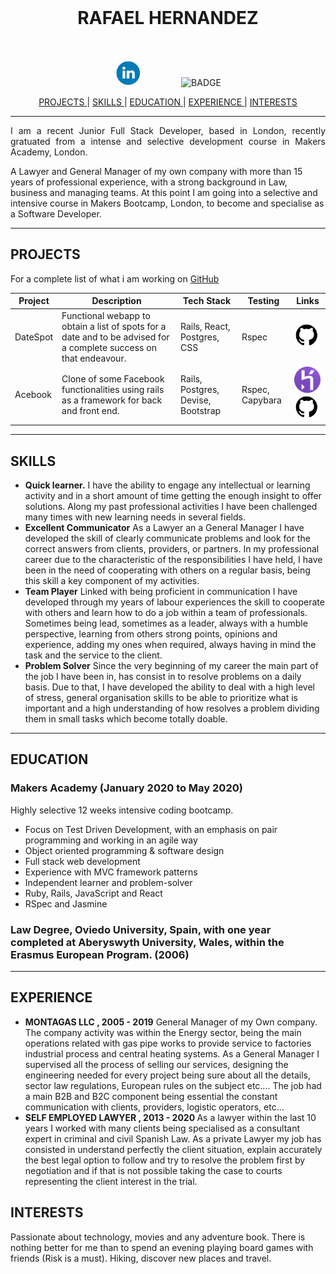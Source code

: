  <br>

<h1 align="center">RAFAEL HERNANDEZ</h1>

<br>

<p align="center">
  <a href="https://www.linkedin.com/in/rafael-hernandez-garcia-82705baa/">
    <img src="./images/Linkedin_Logo.png" alt="linkedin" hspace="30" height="42" width="42"></a>
  <img src="https://img.shields.io/badge/Ready-for%20Develop!-blue" alt="BADGE" hspace="30">
</p>

<div align="center">

[ PROJECTS ](#projects) |
[ SKILLS ](#skills) |
[ EDUCATION ](#education) |
[ EXPERIENCE ](#experience) |
[ INTERESTS ](#interests)

</div>

***
<p align = "justify">I am a recent Junior Full Stack Developer, based in London, recently gratuated from a intense and selective development course in Makers Academy, London.
</p>
<p align ="jusfify">A Lawyer and General Manager of my own company with more than 15 years of professional experience, with a strong background in Law, business and managing teams. At this point I am going into a selective and intensive course in Makers Bootcamp, London, to become and specialise as a Software Developer.
</p>


***

## PROJECTS
For a complete list of what i am working on [GitHub](https://github.com/rafahg)


Project | Description | Tech Stack | Testing | Links
--- | --- | --- | --- | ---
DateSpot | Functional webapp to obtain a list of spots for a date and to be advised for a complete success on that endeavour. | Rails, React, Postgres, CSS | Rspec | <a href="https://github.com/rafahg/travel-final-project"><img alt="github" src="./images/Github_Logo.png" height="42" width="42"> </a>
Acebook | Clone of some Facebook functionalities using rails as a framework for back and front end. | Rails, Postgres, Devise, Bootstrap | Rspec, Capybara | <a href="https://the-undefined-method.herokuapp.com/users/sign_in"><img alt="heroku" src="./images/Heroku_Logo.png" height="42" width="42"> </a><a href="https://github.com/rafahg/acebook-theUndefinedMethod"><img alt="github" src="./images/Github_Logo.png" height="42" width="42"> </a>
***

## SKILLS

- <b>Quick learner.</b>
I have the ability to engage any intellectual or learning activity and in a short amount of time getting the enough insight to offer solutions. Along my past professional activities I have been challenged many times with new learning needs in several fields.
- <b>Excellent Communicator</b>
As a Lawyer an a General Manager I have developed the skill of clearly communicate problems and look for the correct answers from clients, providers, or partners. In my professional career due to the characteristic of the responsibilities I have held, I have been in the need of cooperating with others on a regular basis, being this skill a key component of my activities.
- <b>Team Player</b>
Linked with being proficient in communication I have developed through my years of labour experiences the skill to cooperate with others and learn how to do a job within a team of professionals. Sometimes being lead, sometimes as a leader, always with a humble perspective, learning from others strong points, opinions and experience, adding my ones when required, always having in mind the task and the service to the client.
- <b>Problem Solver</b>
Since the very beginning of my career the main part of the job I have been in, has consist in to resolve problems on a daily basis. Due to that, I have developed the ability to deal with a high level of stress, general organisation skills to be able to prioritize what is important and a high understanding of how resolves a problem dividing them in small tasks which become totally doable.
***

## EDUCATION

### Makers Academy (January 2020 to May 2020)

Highly selective 12 weeks intensive coding bootcamp.

- Focus on Test Driven Development, with an emphasis on pair programming and working in an agile way
- Object oriented programming & software design
- Full stack web development
- Experience with MVC framework patterns
- Independent learner and problem-solver
- Ruby, Rails, JavaScript and React
- RSpec and Jasmine

### Law Degree, Oviedo University, Spain, with one year completed at Aberyswyth University, Wales, within the Erasmus European Program. (2006)
***

## EXPERIENCE

-  <b>MONTAGAS LLC , 2005 - 2019</b>
General Manager of my Own company. The company activity was within the Energy sector, being the main operations related with gas pipe works to provide service to factories industrial process and central heating systems. As a General Manager I supervised all the process of selling our services, designing the engineering needed for every project being sure about all the details, sector law regulations, European rules on the subject etc....
The job had a main B2B and B2C component being essential the constant communication with clients, providers, logistic operators, etc...
-  <b> SELF EMPLOYED LAWYER , 2013 - 2020 </b>
As a lawyer within the last 10 years I worked with many clients being specialised as a consultant expert in criminal and civil Spanish Law. As a private Lawyer my job has consisted in understand perfectly the client situation, explain accurately the best legal option to follow and try to resolve the problem first by negotiation and if that is not possible taking the case to courts representing the client interest in the trial.

## INTERESTS
Passionate about technology, movies and any adventure book. There is nothing better for me than to spend an evening playing board games with friends (Risk is a must). Hiking, discover new places and travel.
